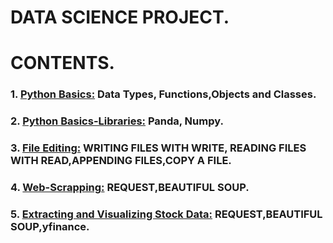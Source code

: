 # DATA SCIENCE PROJECT.

# CONTENTS.
### 1. [Python Basics:](https://github.com/GBOL67/DATA-SCIENCE-PROJECTS/blob/main/PYTHON_BASICS.ipynb) Data Types, Functions,Objects and Classes.
### 2. [Python Basics-Libraries:](https://github.com/GBOL67/DATA-SCIENCE-PROJECTS/blob/main/Python%20Basics-Libraries.ipynb) Panda, Numpy.
### 3. [File Editing:](https://github.com/GBOL67/DATA-SCIENCE-PROJECTS/blob/main/File%20editing/File%20Editing.ipynb) WRITING FILES WITH WRITE, READING FILES WITH READ,APPENDING FILES,COPY A FILE.
### 4. [Web-Scrapping:](https://github.com/GBOL67/DATA-SCIENCE-PROJECTS/blob/main/Web-Scrapping/Web-Scrapping.ipynb) REQUEST,BEAUTIFUL SOUP.
### 5. [Extracting and Visualizing Stock Data:](https://github.com/GBOL67/DATA-SCIENCE-PROJECTS/blob/main/ProjectForDataScience.ipynb) REQUEST,BEAUTIFUL SOUP,yfinance.


